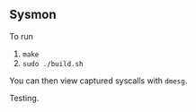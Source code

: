 ## Sysmon

To run

1. `make`
2. `sudo ./build.sh`

You can then view captured syscalls with `dmesg`.

Testing.
